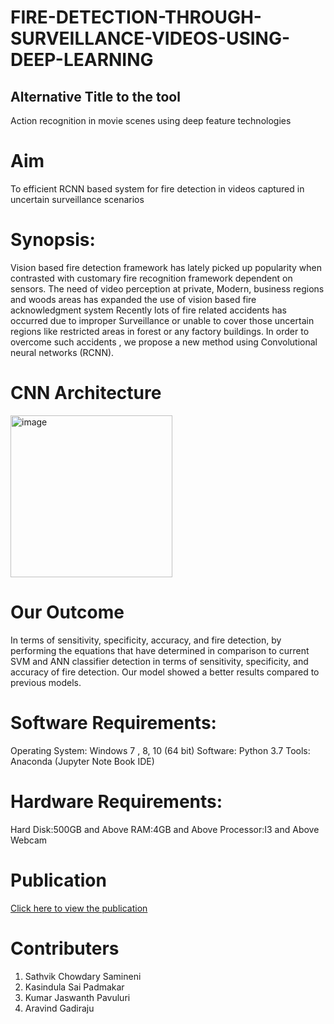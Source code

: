 # FIRE-DETECTION-THROUGH-SURVEILLANCE-VIDEOS-USING-DEEP-LEARNING
## Alternative Title to the tool
Action recognition in movie scenes using deep feature technologies
# Aim
To efficient RCNN based system for fire detection in videos captured in uncertain surveillance scenarios
# Synopsis:

Vision based fire detection framework has lately picked up popularity when contrasted with customary fire recognition framework dependent on sensors. The need of video perception at private, Modern, business regions and woods areas has expanded the use of vision based fire acknowledgment system Recently lots of fire related accidents has occurred due to improper Surveillance or unable to cover those uncertain regions like restricted areas in forest or any factory buildings. In order to overcome such accidents , we propose a new method using Convolutional neural networks (RCNN).

# CNN Architecture

<img width="259" alt="image" src="https://github.com/user-attachments/assets/a2d799ab-32fc-4b1f-bc0f-e01c27589589" />

# Our Outcome

In terms of sensitivity, specificity, accuracy, and fire detection, by performing the equations that have determined in comparison to current SVM and ANN classifier detection in terms of
sensitivity, specificity, and accuracy of fire detection. Our model showed a better results compared to previous models.


# Software Requirements:

Operating System: Windows 7 , 8, 10 (64 bit)
Software: Python 3.7
Tools: Anaconda (Jupyter Note Book IDE)

# Hardware Requirements:

Hard Disk:500GB and Above
RAM:4GB and Above
Processor:I3 and Above
Webcam

# Publication

[Click here to view the publication](https://www.researchgate.net/publication/368759615_Fire_Detection_Through_Surveillance_Videos_Using_Deep_Learning_in_Real-World_Applications)

# Contributers
1. Sathvik Chowdary Samineni
2. Kasindula Sai Padmakar
3. Kumar Jaswanth Pavuluri
4. Aravind Gadiraju
